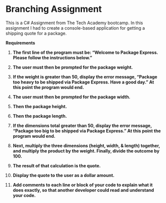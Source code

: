 # Branching Assignment
This is a C# Assignment from The Tech Academy bootcamp. 
In this assignment I had to create a console-based application for getting a shipping quote for a package.

**Requirements**

1. **The first line of the program must be: “Welcome to Package Express. Please follow the instructions below.”**

2. **The user must then be prompted for the package weight.**

3. **If the weight is greater than 50, display the error message, “Package too heavy to be shipped via Package Express. Have a good day.” At this point the program would end.**

4. **The user must then be prompted for the package width.**

5. **Then the package height.**

6. **Then the package length.**

7. **If the dimensions total greater than 50, display the error message, “Package too big to be shipped via Package Express.” At this point the program would end.**

8. **Next, multiply the three dimensions (height, width, & length) together, and multiply the product by the weight. Finally, divide the outcome by 100.**

9. **The result of that calculation is the quote.**

10. **Display the quote to the user as a dollar amount.**

12. **Add comments to each line or block of your code to explain what it does exactly, so that another developer could read and understand your code.**
